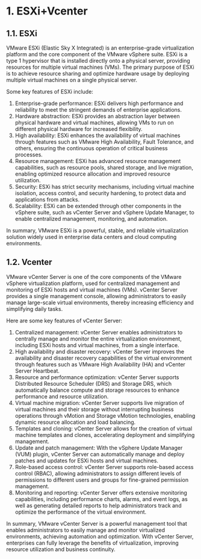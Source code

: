 # 1. ESXi+Vcenter

## 1.1. ESXi

VMware ESXi (Elastic Sky X Integrated) is an enterprise-grade virtualization platform and the core component of the VMware vSphere suite. ESXi is a type 1 hypervisor that is installed directly onto a physical server, providing resources for multiple virtual machines (VMs). The primary purpose of ESXi is to achieve resource sharing and optimize hardware usage by deploying multiple virtual machines on a single physical server.

Some key features of ESXi include:

1. Enterprise-grade performance: ESXi delivers high performance and reliability to meet the stringent demands of enterprise applications.
2. Hardware abstraction: ESXi provides an abstraction layer between physical hardware and virtual machines, allowing VMs to run on different physical hardware for increased flexibility.
3. High availability: ESXi enhances the availability of virtual machines through features such as VMware High Availability, Fault Tolerance, and others, ensuring the continuous operation of critical business processes.
4. Resource management: ESXi has advanced resource management capabilities, such as resource pools, shared storage, and live migration, enabling optimized resource allocation and improved resource utilization.
5. Security: ESXi has strict security mechanisms, including virtual machine isolation, access control, and security hardening, to protect data and applications from attacks.
6. Scalability: ESXi can be extended through other components in the vSphere suite, such as vCenter Server and vSphere Update Manager, to enable centralized management, monitoring, and automation.

In summary, VMware ESXi is a powerful, stable, and reliable virtualization solution widely used in enterprise data centers and cloud computing environments.

## 1.2. Vcenter

VMware vCenter Server is one of the core components of the VMware vSphere virtualization platform, used for centralized management and monitoring of ESXi hosts and virtual machines (VMs). vCenter Server provides a single management console, allowing administrators to easily manage large-scale virtual environments, thereby increasing efficiency and simplifying daily tasks.

Here are some key features of vCenter Server:

1. Centralized management: vCenter Server enables administrators to centrally manage and monitor the entire virtualization environment, including ESXi hosts and virtual machines, from a single interface.
2. High availability and disaster recovery: vCenter Server improves the availability and disaster recovery capabilities of the virtual environment through features such as VMware High Availability (HA) and vCenter Server Heartbeat.
3. Resource and performance optimization: vCenter Server supports Distributed Resource Scheduler (DRS) and Storage DRS, which automatically balance compute and storage resources to enhance performance and resource utilization.
4. Virtual machine migration: vCenter Server supports live migration of virtual machines and their storage without interrupting business operations through vMotion and Storage vMotion technologies, enabling dynamic resource allocation and load balancing.
5. Templates and cloning: vCenter Server allows for the creation of virtual machine templates and clones, accelerating deployment and simplifying management.
6. Update and patch management: With the vSphere Update Manager (VUM) plugin, vCenter Server can automatically manage and deploy patches and updates for ESXi hosts and virtual machines.
7. Role-based access control: vCenter Server supports role-based access control (RBAC), allowing administrators to assign different levels of permissions to different users and groups for fine-grained permission management.
8. Monitoring and reporting: vCenter Server offers extensive monitoring capabilities, including performance charts, alarms, and event logs, as well as generating detailed reports to help administrators track and optimize the performance of the virtual environment.

In summary, VMware vCenter Server is a powerful management tool that enables administrators to easily manage and monitor virtualized environments, achieving automation and optimization. With vCenter Server, enterprises can fully leverage the benefits of virtualization, improving resource utilization and business continuity.